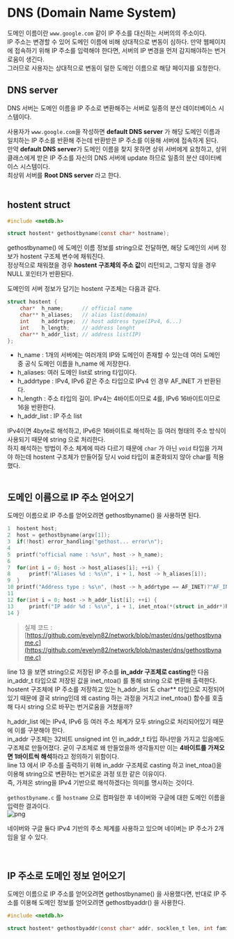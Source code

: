 # DNS (Domain Name System)

도메인 이름이란 ```www.google.com``` 같이 IP 주소를 대신하는 서버의의 주소이다.<br>
IP 주소는 변경할 수 있어 도메인 이름에 비해 상대적으로 변동이 심하다. 만약 웹페이지에 접속하기 위해 IP 주소를 입력해야 한다면, 서버의 IP 변경을 먼저 감지해야하는 번거로움이 생긴다.<br>
그러므로 사용자는 상대적으로 변동이 덜한 도메인 이름으로 해당 페이지를 요청한다.<br>

## DNS server

DNS 서버는 도메인 이름을 IP 주소로 변환해주는 서버로 일종의 분산 데이터베이스 시스템이다.<br>

사용자가 ```www.google.com```을 작성하면 **default DNS server** 가 해당 도메인 이름과 일치하는 IP 주소를 반환해 주는데 반환받은 IP 주소를 이용해 서버에 접속하게 된다.<br>
만약 **default DNS server**가 도메인 이름을 찾지 못하면 상위 서버에게 요청하고, 상위 클래스에게 받은 IP 주소를 자신의 DNS 서버에 update 하므로 일종의 분산 데이터베이스 시스템이다.<br>
최상위 서버를 **Root DNS server** 라고 한다.<br><br>

## hostent struct

```c
#include <netdb.h>

struct hostent* gethostbyname(const char* hostname);
```

gethostbyname() 에 도메인 이름 정보를 string으로 전달하면, 해당 도메인의 서버 정보가 hostent 구조체 변수에 채워진다.<br>
정상적으로 채워졌을 경우 **hostent 구조체의 주소 값**이 리턴되고, 그렇지 않을 경우 NULL 포인터가 반환된다.<br>

도메인의 서버 정보가 담기는 hostent 구조체는 다음과 같다.<br>

```c
struct hostent {
    char*  h_name;      // official name
    char** h_aliases;   // alias list(domain)
    int    h_addrtype;  // host address type(IPv4, 6...)
    int    h_length;    // address lenght
    char** h_addr_list; // address list(IP)
};
```

- h_name : 1개의 서버에는 여러개의 IP와 도메인이 존재할 수 있는데 여러 도메인 중 공식 도메인 이름을 h_name 에 저장한다.
- h_aliases: 여러 도메인 list로 string 타입이다.
- h_addrtype : IPv4, IPv6 같은 주소 타입으로 IPv4 인 경우 AF_INET 가 반환된다.
- h_length : 주소 타입의 길이. IPv4는 4바이트이므로 4를, IPv6 16바이트이므로 16을 반환한다.
- h_addr_list : IP 주소 list

IPv4이면 4byte로 해석하고, IPv6은 16바이트로 해석하는 등 여러 형태의 주소 방식이 사용되기 때문에 string 으로 처리한다.<br>
하지 해석하는 방법이 주소 체계에 따라 다르기 때문에 ```char``` 가 아닌 ```void``` 타입을 가져야 하는데 hostent 구조체가 만들어질 당시 void 타입이 표준화되지 않아 char를 적용했다.<br><br>

## 도메인 이름으로 IP 주소 얻어오기

도메인 이름으로 IP 주소를 얻어오려면 gethostbyname() 을 사용하면 된다.<br>

```c
1  hostent host;
2  host = gethostbyname(argv[1]);
3  if(!host) error_handling("gethost... error\n");
4    
5  printf("official name : %s\n", host -> h_name);
6
7  for(int i = 0; host -> host_aliases[i]; ++i) {
8      printf("Aliases %d : %s\n", i + 1, host -> h_aliases[i]);
9  }    
10 printf("Address type : %s\n", (host -> h_addrtype == AF_INET)?"AF_INET":"AF_INET6");
11
12 for(int i = 0; host -> h_addr_list[i]; ++i) {
13     printf("IP addr %d : %s\n", i + 1, inet_ntoa(*(struct in_addr*)host -> h_addr_list[i]));
14 }
```
> 실제 코드 : [https://github.com/evelyn82/network/blob/master/dns/gethostbyname.c](https://github.com/evelyn82/network/blob/master/dns/gethostbyname.c) <br>

line 13 을 보면 string으로 저장된 IP 주소를 **in_addr 구조체로 casting**한 다음 in_addr_t 타입으로 저장된 값을 inet_ntoa() 를 통해 string 으로 변환해 출력한다.<br>
hostent 구조체에 IP 주소를 저장하고 있는 h_addr_list 도 char** 타입으로 지정되어있기 때문에 결국 string인데 왜 casting 하는 과정을 거치고 inet_ntoa() 함수를 호출해 다시 string 으로 바꾸는 번거로움을 거쳤을까?<br>

h_addr_list 에는 IPv4, IPv6 등 여러 주소 체계가 모두 string으로 처리되어있기 때문에 이를 구분해야 한다.<br>
in_addr 구조체는 32비트 unsigned int 인 in_addr_t 타입 하나만을 가지고 있음에도 구조체로 만들어졌다. 굳이 구조체로 왜 만들었을까 생각들지만 이는 **4바이트를 가져오면 1바이트씩 해석**하라고 정의하기 위함이다.<br>
line 13 에서 IP 주소를 출력하기 위해 in_addr 구조체로 casting 하고 inet_ntoa()을 이용해 string으로 변환하는 번거로운 과정 또한 같은 이유이다.<br>
즉, 가져온 string을 IPv4 기반으로 해석하겠다는 의미를 명시하는 것이다.<br>

```gethostbyname.c``` 를 ```hostname``` 으로 컴파일한 후 네이버와 구글에 대한 도메인 이름을 입력한 결과이다.<br>
![png](/_img/gethostbyname.png) <br>

네이버와 구글 둘다 IPv4 기반의 주소 체계를 사용하고 있으며 네이버는 IP 주소가 2개임을 알 수 있다.<br>
<br><br>

## IP 주소로 도메인 정보 얻어오기

도메인 이름으로 IP 주소를 얻어오려면 gethostbyname() 을 사용했다면, 반대로 IP 주소를 이용해 도메인 정보를 얻어오려면 gethostbyaddr() 을 사용한다.<br>

```c
#include <netdb.h>

struct hostent* gethostbyaddr(const char* addr, socklen_t len, int family);
```

